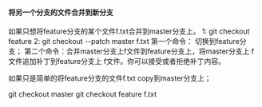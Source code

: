 #### 将另一个分支的文件合并到新分支

如果只想将feature分支的某个文件f.txt合并到master分支上。
1: git checkout feature 
2: git checkout --patch master f.txt
第一个命令： 切换到feature分支；
第二个命令：合并master分支上f文件到feature分支上，将master分支上 f 文件追加补丁到feature分支上 f文件。你可以接受或者拒绝补丁内容。

如果只是简单的将feature分支的文件f.txt copy到master分支上；

git checkout master
git checkout feature f.txt